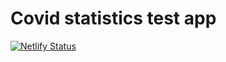 # Covid statistics test app
[![Netlify Status](https://api.netlify.com/api/v1/badges/1fd5e583-db9c-41ce-94e1-f188ca22931b/deploy-status)](https://app.netlify.com/sites/covid-statistic/deploys)